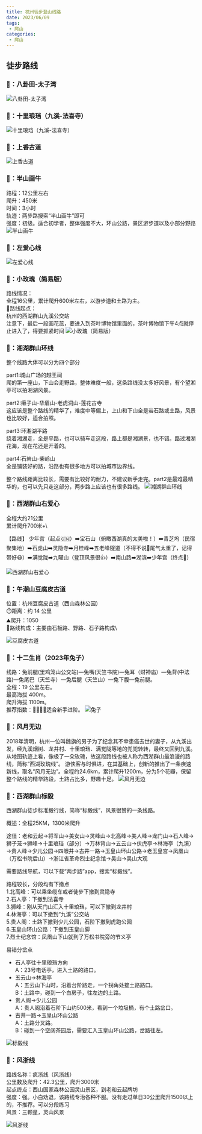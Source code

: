 ```yaml
---
title: 杭州徒步登山线路
date: 2023/06/09
tags: 
 - 爬山
categories:
 - 爬山
---
```


## 徒步路线
### 🍏：八卦田-太子湾
![八卦田-太子湾](./img/1.jpg)
### 🍉：十里琅珰（九溪-法喜寺）
![十里琅珰（九溪-法喜寺）](./img/2.jpg)
### 🍑：上香古道
![上香古道](./img/3.jpg)
### 🍇：半山画牛
路程：12公里左右\
爬升：450米\
时间：3小时\
轨迹：两步路搜索“半山画牛”即可\
强度：初级。适合初学者，整体强度不大，环山公路，景区游步道以及小部分野路\
![半山画牛](./img/4.jpg)
### 🥝：左爱心线
![左爱心线](./img/5.jpg)
### 🍌：小玫瑰（简易版）
路线情况：\
全程16公里，累计爬升600米左右，以游步道和土路为主。\
📍路线起点：\
杭州的西湖群山九溪公交站\
注意下，最后一段画花蕊，要进入到茶叶博物馆里面的，茶叶博物馆下午4点就停止进入了，得要抓紧时间
![小玫瑰（简易版）](./img/6.jpg)
### 🍐：湘湖群山环线
整个线路大体可以分为四个部分

part1:城山广场的越王祠\
爬的第一座山，下山会走野路，整体难度一般，这条路线没太多好风景，有个望湘亭可以拍湘湖风景。

part2:癞子山-华眉山-老虎洞山-莲花古寺\
这应该是整个路线的精华了，难度中等偏上，上山和下山全是岩石路或土路，风景也比较好，适合拍照。

part3:环湘湖平路\
绕着湘湖走，全是平路，也可以骑车走这段，路上都是湘湖景，也不错。路过湘湖花海，现在花还是开着的。

part4:石岩山-柴岭山\
全是铺装好的路，沿路也有很多地方可以拍城市边界线。

整个路线距离比较长，需要有比较好的耐力，不建议新手走完。part2是最难最精华的，也可以先只走这部分，两步路上应该也有很多路线。
![湘湖群山环线](./img/7.jpg)
### 🥥：西湖群山右爱心
全程大约21公里\
累计爬升700米+\

【路线】
少年宫（起点🇨🇳）➡️宝石山（俯瞰西湖真的太美啦！）➡️青芝坞（民宿聚集地）➡️石虎山➡️灵隐寺➡️月桂峰➡️五老峰隧道（不得不说🚗尾气太重了，记得带好😷）➡️满觉陇➡️九曜山（登顶风景很👍）➡️南山路➡️湖滨➡️少年宫（终点🏁）


![西湖群山右爱心](./img/8.jpg)
### 🍍：午潮山豆腐皮古道
位置：杭州豆腐皮古道（西山森林公园）\
⏱️距离：约 14 公里\
⛰️爬升：1050\
🌲路线构成：主要由石板路、野路、石子路构成\

![豆腐皮古道](./img/9.jpg)
### 🍍：十二生肖（2023年兔子）
线路：兔前腿(里鸡笼山公交站)—兔嘴(天竺书院)—兔耳（财神庙）—兔背(中法路)—兔尾巴（天竺寺）—兔后腿（天竺山）—兔下腹—兔前腿。\
全程：19 公里左右。\
最高海拔 400m。\
爬升海拔 1100m。\
推荐指数：🌟🌟🌟🌟适合新手进阶。
![兔子](./img/10.jpg)
### 🍒：风月无边
2018年清明，杭州一位叫魏旗的男子为了纪念其不幸患癌去世的妻子，从九溪出发，经九溪烟树、龙井村、十里琅珰、满觉陇等地的兜兜转转，最终又回到九溪。从地图轨迹上看，像极了一朵玫瑰，故这段路线也被人称为西湖群山最浪漫的路线，简称“西湖玫瑰线”。
游侠客与时俱进，在其基础上，创新的推出了一条疾速新线，取名“风月无边”。全程约24.6km，累计爬升1200m，分为5个花瓣，保留整个路线的精华路段，土路占比多，野趣十足。
![风月无边](./img/11.jpg)
### 🍋：西湖群山标毅
西湖群山徒步标准毅行线，简称“标毅线”，风景很赞的一条线路。

概述：全程25KM，1300米爬升

途径：老和云起→将军山→美女山→灵峰山→北高峰→美人峰→龙门山→石人峰→狮子笼→狮峰→十里琅珰（部分）→万林背山→五云山→伏虎亭→林海亭（九溪）→贵人峰→少儿公园→四眼井→古井一路→玉皇山环山公路→老玉皇宫→凤凰山（万松书院后山）→浙江省革命烈士纪念馆→吴山→吴山大观

需要路线导航，可以下载“两步路”app，搜索“标毅线”。

路程较长，分段均有下撤点\
1.北高峰：可以乘坐缆车或者徒步下撤到灵隐寺\
2.石人亭：下撤到法喜寺\
3.狮峰：刚从天门山汇入十里琅珰，可以下撤到龙井村\
4.林海亭：可以下撤到“九溪”公交站\
5.贵人阁：土路下撤到少儿公园，石阶下撤到虎跑公园\
6.玉皇山环山公路：下撤到玉皇山脚\
7.烈士纪念馆：凤凰山下山就到了万松书院旁的节义亭

易错分岔点
* 石人亭往十里琅珰方向\
A：23号电话亭，进入土路的路口。
* 五云山→林海亭\
A：五云山下山时，沿着台阶路走，一个拐角处接土路路口。\
B：土路中，碰到一个白房子，往左边的土路。
* 贵人阁→少儿公园\
A：贵人阁沿着石阶下山约500米，看到一个垃圾桶，有个土路岔口。
* 古井一路→玉皇山环山公路\
A：土路分叉路。\
B：碰到一个空阔茶园后，需要汇入玉皇山环山公路，岔路往左。

![标毅线](./img/12.jpg)
### 🍊：风浙线
路线名称：疯浙线（风浙线）\
公里数及爬升：42.3公里，爬升3000米\
起点终点：西山国家森林公园灵山景区，到老和云起牌坊\
强度：强。小白劝退，该路线专治各种不服。没有走过单日30公里爬升1500以上的，不推荐。可以分段练习\
风景：三颗星，灵山风景

![风浙线](./img/13.jpg)